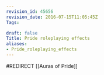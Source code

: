 ```yaml
---
revision_id: 45656
revision_date: 2016-07-15T11:05:45Z
Tags:

draft: false
Title: Pride roleplaying effects
aliases:
- Pride_roleplaying_effects
---
```

#REDIRECT [[Auras of Pride]]